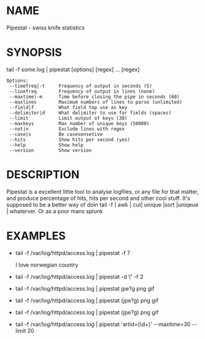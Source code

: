 # NAME

Pipestat - swiss knife statistics

# SYNOPSIS

tail -f some.log  | pipestat \[options\] \[regex\] ... \[regex\]

    Options:
     --timefreq|-t     Frequency of output in seconds (5)
     --linefreq        Frequency of output in lines (none)
     --maxtime|-m      Time before closing the pipe in seconds (60)
     --maxlines        Maximum numbers of lines to parse (unlimited)
     --field|f         What field top use as key
     --delimiter|d     What delimiter to use for fields (spaces)
     --limit           Limit output of keys (30)
     --maxkeys         Max number of unique keys (50000)
     --not|n           Exclude lines with regex
     --case|s          Be casesensetive
     --hits            Show hits per second (yes)
     --help            Show help
     --version         Show version

# DESCRIPTION

Pipestat is a excellent little tool to analyse logfiles, or any file for that matter, and produce percentage of hits, hits per second and other cool stuff.
It's supposed to be a better way of doin tail -f | awk | cut| unique  |sort |uniqeue | whaterver. Or as a poor mans splunk

# EXAMPLES

- tail -f /var/log/httpd/access.log | pipestat -f 7

    I love norwegian country

- tail -f /var/log/httpd/access.log | pipestat -d \\" -f 2
- tail -f /var/log/httpd/access.log | pipestat jpe?g png gif
- tail -f /var/log/httpd/access.log | pipestat (jpe?g) png gif
- tail -f /var/log/httpd/access.log | pipestat (jpe?g) png gif
- tail -f /var/log/httpd/access.log | pipestat 'artid=(\\d+)' --maxtime=30 --limit 20 
